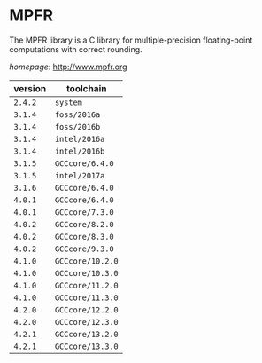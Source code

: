 # MPFR

The MPFR library is a C library for multiple-precision   floating-point computations with correct rounding.

*homepage*: <http://www.mpfr.org>

version | toolchain
--------|----------
``2.4.2`` | ``system``
``3.1.4`` | ``foss/2016a``
``3.1.4`` | ``foss/2016b``
``3.1.4`` | ``intel/2016a``
``3.1.4`` | ``intel/2016b``
``3.1.5`` | ``GCCcore/6.4.0``
``3.1.5`` | ``intel/2017a``
``3.1.6`` | ``GCCcore/6.4.0``
``4.0.1`` | ``GCCcore/6.4.0``
``4.0.1`` | ``GCCcore/7.3.0``
``4.0.2`` | ``GCCcore/8.2.0``
``4.0.2`` | ``GCCcore/8.3.0``
``4.0.2`` | ``GCCcore/9.3.0``
``4.1.0`` | ``GCCcore/10.2.0``
``4.1.0`` | ``GCCcore/10.3.0``
``4.1.0`` | ``GCCcore/11.2.0``
``4.1.0`` | ``GCCcore/11.3.0``
``4.2.0`` | ``GCCcore/12.2.0``
``4.2.0`` | ``GCCcore/12.3.0``
``4.2.1`` | ``GCCcore/13.2.0``
``4.2.1`` | ``GCCcore/13.3.0``
